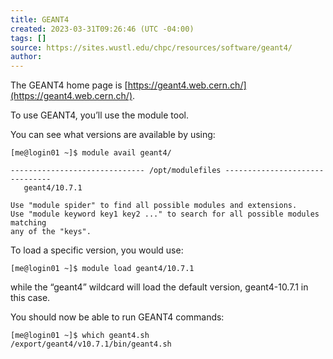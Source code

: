 ```yaml
---
title: GEANT4
created: 2023-03-31T09:26:46 (UTC -04:00)
tags: []
source: https://sites.wustl.edu/chpc/resources/software/geant4/
author:
---
```


The GEANT4 home page is [https://geant4.web.cern.ch/](https://geant4.web.cern.ch/).

To use GEANT4, you’ll use the module tool.

You can see what versions are available by using:

```
[me@login01 ~]$ module avail geant4/

------------------------------ /opt/modulefiles -------------------------------
   geant4/10.7.1

Use "module spider" to find all possible modules and extensions.
Use "module keyword key1 key2 ..." to search for all possible modules matching
any of the "keys".
```

To load a specific version, you would use:

```
[me@login01 ~]$ module load geant4/10.7.1
```

while the “geant4” wildcard will load the default version, geant4-10.7.1 in this case.

You should now be able to run GEANT4 commands:

```
[me@login01 ~]$ which geant4.sh
/export/geant4/v10.7.1/bin/geant4.sh
```
